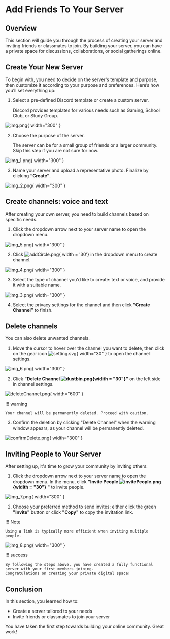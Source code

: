 # Add Friends To Your Server

## Overview

This section will guide you through the process of creating your server and inviting friends or classmates to join.
By building your server, you can have a private space for discussions, collaborations, or social gatherings online.

## Create Your New Server

To begin with, you need to decide on the server's template and purpose, then customize it according to your purpose and
preferences. Here’s how you’ll set everything up:

1. Select a pre-defined Discord template or create a custom server.

     Discord provides templates for various needs such as Gaming, School Club, or Study Group.

![img.png](pictures/img.png){ width="300" }

2. Choose the purpose of the server.

    The server can be for a small group of friends or a larger community. Skip this step if you are not sure for now.

![img_1.png](pictures/img_1.png){ width="300" }

3. Name your server and upload a representative photo. Finalize by clicking **“Create”**.

![img_2.png](pictures/img_2.png){ width="300" }

## Create channels: voice and text

After creating your own server, you need to build channels based on specific needs.

1. Click the dropdown arrow next to your server name to open the dropdown menu.

![img_5.png](pictures/img_5.png){ width="300" }

2. Click ![addCircle.png](pictures%2FaddCircle.png){ width = '30'} in the dropdown menu to create channel.

![img_4.png](pictures/img_4.png){ width="300" }

3. Select the type of channel you'd like to create: text or voice, and provide it with a suitable name.

![img_3.png](pictures/img_3.png){ width="300" }

4. Select the privacy settings for the channel and then click  **“Create Channel”** to finish.

## Delete channels

You can also delete unwanted channels.

1. Move the cursor to hover over the channel you want to delete, then click on the gear
   icon ![setting.svg](pictures%2Fsetting.svg){ width="30" }
   to open the channel settings.

![img_6.png](pictures/img_6.png){ width="300" }

2. Click **"Delete Channel ![dustbin.png](pictures%2Fdustbin.png){widith = "30"}"** on the left side in channel
   settings.

![deleteChannel.png](pictures%2FdeleteChannel.png){ width="600" }

!!! warning

    Your channel will be permanently deleted. Proceed with caution.

3. Confirm the deletion by clicking "Delete Channel" when the warning window appears, as your channel will be permanently
   deleted.

![confirmDelete.png](pictures%2FconfirmDelete.png){ width="300" }

## Inviting People to Your Server

After setting up, it's time to grow your community by inviting others:

1. Click the dropdown arrow next to your server name to open the dropdown menu. In the menu, click **"Invite
   People ![invitePeople.png](pictures%2FinvitePeople.png){widith = "30"} "** to invite people.

![img_7.png](pictures/img_7.png){ width="300" }

2. Choose your preferred method to send invites: either click the green **"Invite"** button or click **"Copy"** to copy the invitation link.

!!! Note

    Using a link is typically more efficient when inviting multiple people.

![img_8.png](pictures/img_8.png){ width="300" }

!!! success

    By following the steps above, you have created a fully functional server with your first members joining.
    Congratulations on creating your private digital space!

## Conclusion

In this section, you learned how to:

- Create a server tailored to your needs
- Invite friends or classmates to join your server

You have taken the first step towards building your online community. Great work!